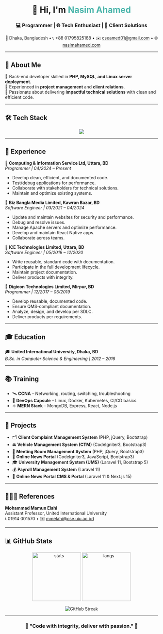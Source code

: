 <!-- Profile README for NASIM AHAMED -->

<h1 align="center">👋 Hi, I'm <span style="color:#4db6ac;">Nasim Ahamed</span></h1>
<h3 align="center">💻 Programmer | 🌐 Tech Enthusiast | 🤝 Client Solutions</h3>

<p align="center">
  📍 Dhaka, Bangladesh • 📞 +88 01795825188 • ✉️ <a href="mailto:cseamed01@gmail.com">cseamed01@gmail.com</a> • 🌐 <a href="https://nasimahamed.com">nasimahamed.com</a>
</p>

---

## 🚀 About Me
🔹 Back-end developer skilled in **PHP, MySQL, and Linux server deployment**.  
🔹 Experienced in **project management** and **client relations**.  
🔹 Passionate about delivering **impactful technical solutions** with clean and efficient code.  

---

## 🛠️ Tech Stack

<p align="center">
  <img src="https://skillicons.dev/icons?i=php,js,python,html,css,bootstrap,laravel,django,express,react,nextjs,mysql,mongodb,git,docker,kubernetes,linux,windows" />
</p>

---

## 💼 Experience

**💼 Computing & Information Service Ltd, Uttara, BD**  
*Programmer | 04/2024 – Present*  
- Develop clean, efficient, and documented code.  
- Test/debug applications for performance.  
- Collaborate with stakeholders for technical solutions.  
- Maintain and optimize existing systems.  

**💼 Biz Bangla Media Limited, Kawran Bazar, BD**  
*Software Engineer | 03/2021 – 04/2024*  
- Update and maintain websites for security and performance.  
- Debug and resolve issues.  
- Manage Apache servers and optimize performance.  
- Develop and maintain React Native apps.  
- Collaborate across teams.  

**💼 ICE Technologies Limited, Uttara, BD**  
*Software Engineer | 05/2019 – 12/2020*  
- Write reusable, standard code with documentation.  
- Participate in the full development lifecycle.  
- Maintain project documentation.  
- Deliver products with integrity.  

**💼 Digicon Technologies Limited, Mirpur, BD**  
*Programmer | 12/2017 – 05/2019*  
- Develop reusable, documented code.  
- Ensure QMS-compliant documentation.  
- Analyze, design, and develop per SDLC.  
- Deliver products per requirements.  

---

## 🎓 Education
🎓 **United International University, Dhaka, BD**  
*B.Sc. in Computer Science & Engineering | 2012 – 2016*  

---

## 📚 Training
- 🛰 **CCNA** – Networking, routing, switching, troubleshooting  
- 🐳 **DevOps Capsule** – Linux, Docker, Kubernetes, CI/CD basics  
- ⚛ **MERN Stack** – MongoDB, Express, React, Node.js  

---

## 🚀 Projects
- 🗂 **Client Complaint Management System** (PHP, jQuery, Bootstrap)  
- 🚘 **Vehicle Management System (CTM)** (CodeIgniter3, Bootstrap3)  
- 🏢 **Meeting Room Management System** (PHP, jQuery, Bootstrap3)  
- 📰 **Online News Portal** (CodeIgniter3, JavaScript, Bootstrap3)  
- 🎓 **University Management System (UMS)** (Laravel 11, Bootstrap 5)  
- 💰 **Payroll Management System** (Laravel 11)  
- 📰 **Online News Portal CMS & Portal** (Laravel 11 & Next.js 15)  

---

## 🧑‍🤝‍🧑 References
**Mohammad Mamun Elahi**  
Assistant Professor, United International University  
📞 01914 001570 • ✉️ mmelahi@cse.uiu.ac.bd  

---

## 📊 GitHub Stats

<p align="center">
  <img src="https://github-readme-stats.vercel.app/api?username=cseahmed01&show_icons=true&theme=tokyonight" alt="stats" height="160"/>
  <img src="https://github-readme-stats.vercel.app/api/top-langs/?username=cseahmed01&layout=compact&theme=tokyonight" alt="langs" height="160"/>
</p>

<p align="center">
  <img src="https://streak-stats.demolab.com?user=cseahmed01&theme=tokyonight&hide_border=true" alt="GitHub Streak" />
</p>

---

<h3 align="center">🌟 "Code with integrity, deliver with passion." 🌟</h3>
